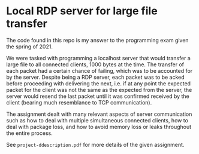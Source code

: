 # Local RDP server for large file transfer
The code found in this repo is my answer to the programming exam given the spring of 2021. 

We were tasked with programming a localhost server that would transfer a large file to all connected clients, 1000 bytes at the time. The transfer of each packet had a certain chance of failing, which was to be accounted for by the server. 
Despite being a RDP server, each packet was to be acked before proceeding with delivering the next, i.e. if at any point the expected packet for the client was not the same as the expected from the server, the server would resend the last packet until it was confirmed received by the client (bearing much resemblance to TCP communication). 

The assignment dealt with many relevant aspects of server communication such as how to deal with multiple simultaneous connected clients, how to deal with package loss, and how to avoid memory loss or leaks throughout the entire process. 

See `project-ddescription.pdf` for more details of the given assignment. 
